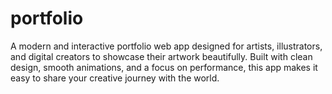 # portfolio
A modern and interactive portfolio web app designed for artists, illustrators, and digital creators to showcase their artwork beautifully. Built with clean design, smooth animations, and a focus on performance, this app makes it easy to share your creative journey with the world.
